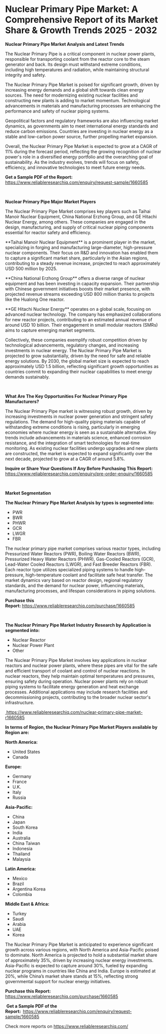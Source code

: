 <p><h1>Nuclear Primary Pipe Market: A Comprehensive Report of its Market Share & Growth Trends 2025 - 2032</h1></p><p><strong>Nuclear Primary Pipe Market Analysis and Latest Trends</strong></p>
<p><p>The Nuclear Primary Pipe is a critical component in nuclear power plants, responsible for transporting coolant from the reactor core to the steam generator and back. Its design must withstand extreme conditions, including high temperatures and radiation, while maintaining structural integrity and safety. </p><p>The Nuclear Primary Pipe Market is poised for significant growth, driven by increasing energy demands and a global shift towards clean energy sources. The need for modernizing existing nuclear facilities and constructing new plants is adding to market momentum. Technological advancements in materials and manufacturing processes are enhancing the performance and safety of nuclear piping systems.</p><p>Geopolitical factors and regulatory frameworks are also influencing market dynamics, as governments aim to meet international energy standards and reduce carbon emissions. Countries are investing in nuclear energy as a stable and low-carbon power source, further propelling market expansion. </p><p>Overall, the Nuclear Primary Pipe Market is expected to grow at a CAGR of 11% during the forecast period, reflecting the growing recognition of nuclear power's role in a diversified energy portfolio and the overarching goal of sustainability. As the industry evolves, trends will focus on safety, efficiency, and innovative technologies to meet future energy needs.</p></p>
<p><strong>Get a Sample PDF of the Report:&nbsp;</strong> <a href="https://www.reliableresearchiq.com/enquiry/request-sample/1660585?utm_campaign=1870&utm_medium=2&utm_source=Github&utm_content=ia&utm_term=17012025&utm_id=nuclear-primary-pipe">https://www.reliableresearchiq.com/enquiry/request-sample/1660585</a></p>
<p>&nbsp;</p>
<p><strong>Nuclear Primary Pipe Major Market Players</strong></p>
<p><p>The Nuclear Primary Pipe Market comprises key players such as Taihai Manoir Nuclear Equipment, China National Erzhong Group, and GE Hitachi Nuclear Energy, among others. These companies are engaged in the design, manufacturing, and supply of critical nuclear piping components essential for reactor safety and efficiency.</p><p>**Taihai Manoir Nuclear Equipment** is a prominent player in the market, specializing in forging and manufacturing large-diameter, high-pressure nuclear components. Their focus on R&D and innovation has enabled them to capture a significant market share, particularly in the Asian regions, contributing to a steady revenue increase, projected to reach approximately USD 500 million by 2025.</p><p>**China National Erzhong Group** offers a diverse range of nuclear equipment and has been investing in capacity expansion. Their partnership with Chinese government initiatives boosts their market presence, with projected revenue streams exceeding USD 800 million thanks to projects like the Hualong One reactor.</p><p>**GE Hitachi Nuclear Energy** operates on a global scale, focusing on advanced nuclear technology. The company has emphasized collaborations for new reactor projects, contributing to an estimated annual revenue of around USD 10 billion. Their engagement in small modular reactors (SMRs) aims to capture emerging market segments.</p><p>Collectively, these companies exemplify robust competition driven by technological advancements, regulatory changes, and increasing investments in nuclear energy. The Nuclear Primary Pipe Market is projected to grow substantially, driven by the need for safe and reliable energy solutions. By 2030, the global market size is expected to reach approximately USD 1.5 billion, reflecting significant growth opportunities as countries commit to expanding their nuclear capabilities to meet energy demands sustainably.</p></p>
<p>&nbsp;</p>
<p><strong>What Are The Key Opportunities For Nuclear Primary Pipe Manufacturers?</strong></p>
<p><p>The Nuclear Primary Pipe market is witnessing robust growth, driven by increasing investments in nuclear power generation and stringent safety regulations. The demand for high-quality piping materials capable of withstanding extreme conditions is rising, particularly in emerging economies where nuclear energy is seen as a sustainable alternative. Key trends include advancements in materials science, enhanced corrosion resistance, and the integration of smart technologies for real-time monitoring. As existing nuclear facilities undergo upgrades and new plants are constructed, the market is expected to expand significantly over the next decade, projected to grow at a CAGR of around 5.8%.</p></p>
<p><strong>Inquire or Share Your Questions If Any Before Purchasing This Report:</strong> <a href="https://www.reliableresearchiq.com/enquiry/pre-order-enquiry/1660585?utm_campaign=1870&utm_medium=2&utm_source=Github&utm_content=ia&utm_term=17012025&utm_id=nuclear-primary-pipe">https://www.reliableresearchiq.com/enquiry/pre-order-enquiry/1660585</a></p>
<p>&nbsp;</p>
<p><strong>Market Segmentation</strong></p>
<p><strong>The Nuclear Primary Pipe Market Analysis by types is segmented into:</strong></p>
<p><ul><li>PWR</li><li>BWR</li><li>PHWR</li><li>GCR</li><li>LWGR</li><li>FBR</li></ul></p>
<p><p>The nuclear primary pipe market comprises various reactor types, including Pressurized Water Reactors (PWR), Boiling Water Reactors (BWR), Pressurized Heavy Water Reactors (PHWR), Gas-Cooled Reactors (GCR), Lead-Water Cooled Reactors (LWGR), and Fast Breeder Reactors (FBR). Each reactor type utilizes specialized piping systems to handle high-pressure, high-temperature coolant and facilitate safe heat transfer. The market dynamics vary based on reactor design, regional regulatory standards, and the demand for nuclear power, influencing materials, manufacturing processes, and lifespan considerations in piping solutions.</p></p>
<p><strong>Purchase this Report:&nbsp;</strong><a href="https://www.reliableresearchiq.com/purchase/1660585?utm_campaign=1870&utm_medium=2&utm_source=Github&utm_content=ia&utm_term=17012025&utm_id=nuclear-primary-pipe">https://www.reliableresearchiq.com/purchase/1660585</a></p>
<p>&nbsp;</p>
<p><strong>The Nuclear Primary Pipe Market Industry Research by Application is segmented into:</strong></p>
<p><ul><li>Nuclear Reactor</li><li>Nuclear Power Plant</li><li>Other</li></ul></p>
<p><p>The Nuclear Primary Pipe Market involves key applications in nuclear reactors and nuclear power plants, where these pipes are vital for the safe and efficient transport of coolant and control of nuclear reactions. In nuclear reactors, they help maintain optimal temperatures and pressures, ensuring safety during operation. Nuclear power plants rely on robust piping systems to facilitate energy generation and heat exchange processes. Additional applications may include research facilities and decommissioning projects, contributing to the broader nuclear sector's infrastructure.</p></p>
<p><a href="https://www.reliableresearchiq.com/nuclear-primary-pipe-market-r1660585?utm_campaign=1870&utm_medium=2&utm_source=Github&utm_content=ia&utm_term=17012025&utm_id=nuclear-primary-pipe">&nbsp;https://www.reliableresearchiq.com/nuclear-primary-pipe-market-r1660585</a></p>
<p><strong>In terms of Region, the Nuclear Primary Pipe Market Players available by Region are:</strong></p>
<p>
    <p> <strong> North America: </strong>
        <ul>
            <li>United States</li>
            <li>Canada</li>
        </ul>
        </p> 
    <p> <strong> Europe: </strong>
        <ul>
            <li>Germany</li>
            <li>France</li>
            <li>U.K.</li>
            <li>Italy</li>
            <li>Russia</li>
        </ul>
        </p> 
    <p> <strong> Asia-Pacific: </strong>
        <ul>
            <li>China</li>
            <li>Japan</li>
            <li>South Korea</li>
            <li>India</li>
            <li>Australia</li>
            <li>China Taiwan</li>
            <li>Indonesia</li>
            <li>Thailand</li>
            <li>Malaysia</li>
        </ul>
        </p> 
    <p> <strong> Latin America: </strong>
        <ul>
            <li>Mexico</li>
            <li>Brazil</li>
            <li>Argentina Korea</li>
            <li>Colombia</li>
        </ul>
        </p> 
    <p> <strong> Middle East & Africa: </strong>
        <ul>
            <li>Turkey</li>
            <li>Saudi</li>
            <li>Arabia</li>
            <li>UAE</li>
            <li>Korea</li>
        </ul>
    </p>
    </p>
<p><p>The Nuclear Primary Pipe Market is anticipated to experience significant growth across various regions, with North America and Asia-Pacific poised to dominate. North America is projected to hold a substantial market share of approximately 35%, driven by increasing nuclear energy investments. Asia-Pacific is expected to capture around 30%, fueled by expanding nuclear programs in countries like China and India. Europe is estimated at 20%, while China’s market share stands at 15%, reflecting strong governmental support for nuclear energy initiatives.</p></p>
<p><strong>Purchase this Report: </strong><a href="https://www.reliableresearchiq.com/purchase/1660585?utm_campaign=1870&utm_medium=2&utm_source=Github&utm_content=ia&utm_term=17012025&utm_id=nuclear-primary-pipe">https://www.reliableresearchiq.com/purchase/1660585</a></p>
<p>&nbsp;<strong>Get a Sample PDF of the Report:&nbsp;&nbsp;</strong><a href="https://www.reliableresearchiq.com/enquiry/request-sample/1660585?utm_campaign=1870&utm_medium=2&utm_source=Github&utm_content=ia&utm_term=17012025&utm_id=nuclear-primary-pipe">https://www.reliableresearchiq.com/enquiry/request-sample/1660585</a></p>
<p><strong></strong></p>
<p>Check more reports on <a href="https://www.reliableresearchiq.com/?utm_campaign=1870&utm_medium=2&utm_source=Github&utm_content=ia&utm_term=17012025&utm_id=nuclear-primary-pipe">https://www.reliableresearchiq.com/</a></p>